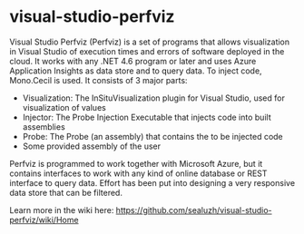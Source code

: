 # visual-studio-perfviz

Visual Studio Perfviz (Perfviz) is a set of programs that allows visualization in Visual Studio of execution times and errors of software deployed in the cloud. It works with any .NET 4.6 program or later and uses Azure Application Insights as data store and to query data. To inject code, Mono.Cecil is used. It consists of 3 major parts:

* Visualization: The InSituVisualization plugin for Visual Studio, used for visualization of values
* Injector: The Probe Injection Executable that injects code into built assemblies
* Probe: The Probe (an assembly) that contains the to be injected code
* Some provided assembly of the user 

Perfviz is programmed to work together with Microsoft Azure, but it contains interfaces to work with any kind of online database or REST interface to query data. Effort has been put into designing a very responsive data store that can be filtered.

Learn more in the wiki here: https://github.com/sealuzh/visual-studio-perfviz/wiki/Home
